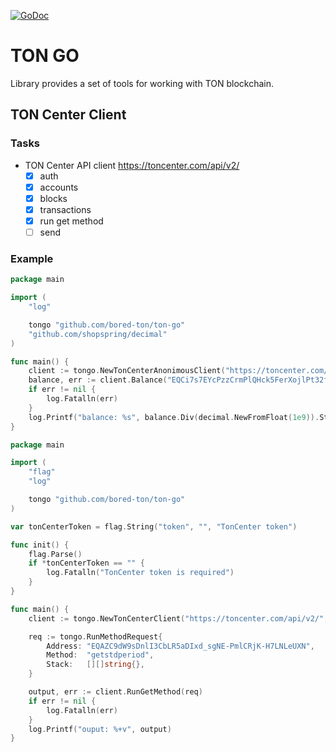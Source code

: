 [![GoDoc](https://godoc.org/github.com/bored-ton/ton-go?status.svg)](https://godoc.org/github.com/bored-ton/ton-go)

# TON GO

Library provides a set of tools for working with TON blockchain.

## TON Center Client
### Tasks

- TON Center API client https://toncenter.com/api/v2/
  - [x] auth
  - [x] accounts
  - [x] blocks
  - [x] transactions
  - [x] run get method
  - [ ] send

### Example
```go
package main

import (
	"log"

	tongo "github.com/bored-ton/ton-go"
	"github.com/shopspring/decimal"
)

func main() {
	client := tongo.NewTonCenterAnonimousClient("https://toncenter.com/api/v2/")
	balance, err := client.Balance("EQCi7s7EYcPzzCrmPlQHck5FerXojlPt32f5vRsbjIPtOLkM")
	if err != nil {
		log.Fatalln(err)
	}
	log.Printf("balance: %s", balance.Div(decimal.NewFromFloat(1e9)).String())
}
```

```go
package main

import (
	"flag"
	"log"

	tongo "github.com/bored-ton/ton-go"
)

var tonCenterToken = flag.String("token", "", "TonCenter token")

func init() {
	flag.Parse()
	if *tonCenterToken == "" {
		log.Fatalln("TonCenter token is required")
	}
}

func main() {
	client := tongo.NewTonCenterClient("https://toncenter.com/api/v2/", *tonCenterToken)

	req := tongo.RunMethodRequest{
		Address: "EQAZC9dW9sDnlI3CbLR5aDIxd_sgNE-PmlCRjK-H7LNLeUXN",
		Method:  "getstdperiod",
		Stack:   [][]string{},
	}

	output, err := client.RunGetMethod(req)
	if err != nil {
		log.Fatalln(err)
	}
	log.Printf("ouput: %+v", output)
}
```